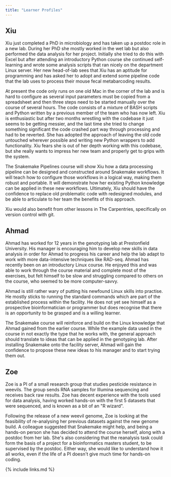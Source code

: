 ```yaml
---
title: "Learner Profiles"
---
```


## Xiu

Xiu just completed a PhD in microbiology and has taken up a postdoc role in a new lab. During her PhD she mostly
worked in the wet lab but also performed the data analysis for her project. Initially she tried to do this with Excel
but after attending an introductory Python course she continued self-learning and wrote some analysis scripts that ran
nicely on the department Linux server. Her new head-of-lab sees that Xiu has an aptitude for programming and has
asked her to adopt and extend some pipeline code that the lab uses to process their mouse fecal metabarcoding results.

At present the code only runs on one old Mac in the corner of the lab and is hard to configure as several input
parameters must be copied from a spreadsheet and then three steps need to be started manually over the course of several
hours. The code consists of a mixture of BASH scripts and Python written by a previous member of the team who has now
left. Xiu is enthusiastic but after two months wrestling with the codebase it just seems to be getting messier, and
the last time she tried to change something significant the code crashed part way through processing and had to be
reverted. She has adopted the approach of leaving the old code untouched wherever possible and writing new Python
wrappers to add functionality. Xiu fears she is out of her depth working with this codebase, but she really wants to
impress her new team and properly get to grips with the system.

The Snakemake Pipelines course will show Xiu how a data processing pipeline can be designed and constructed around
Snakemake workflows. It will teach how to configure those workflows in a logical way, making them robust and portable.
It will demonstrate how her existing Python knowledge can be applied in these new workflows. Ultimately, Xiu should
have the confidence to replace old problematic code with redesigned modules, and be able to articulate to her team the
benefits of this approach.

Xiu would also benefit from other lessons in The Carpentries, specifically on version control with git.

## Ahmad

Ahmad has worked for 12 years in the genotyping lab at Prestonfield University. His manager is encouraging him to
develop new skills in data analysis in order for Ahmad to progress his career and help the lab adapt to work with more
data-intensive techniques like RAD-seq. Ahmad has recently been on an introductory Linux course. He enjoyed this and
was able to work through the course material and complete most of the exercises, but felt himself to be slow and
struggling compared to others on the course, who seemed to be more computer-savvy.

Ahmad is still rather wary of putting his newfound Linux skills into practise. He mostly sticks to running the standard
commands which are part of the established process within the facility. He does not yet see himself as a prospective
bioinformatician or programmer but does recognise that there is an opportunity to be grasped and is a willing learner.

The Snakemake course will reinforce and build on the Linux knowledge that Ahmad gained from the earlier course. While
the example data used in the course in not exactly the type that he works with, the general approach should translate
to ideas that can be applied in the genotyping lab. After installing Snakemake onto the facility server, Ahmad will
gain the confidence to propose these new ideas to his manager and to start trying them out.

## Zoe

Zoe is a PI of a small research group that studies pesticide resistance in weevils. The group sends RNA samples
for Illumina sequencing and receives back raw results. Zoe has decent experience with the tools used for data
analysis, having worked hands-on with the first 5 datasets that were sequenced, and is known as a bit of an "R wizard".

Following the release of a new weevil genome, Zoe is looking at the feasibility of re-analysing her previous datasets
against the new genome build. A colleague suggested that Snakemake might help, and being a hands-on person she has
decided to attend the course herself, along with a postdoc from her lab. She's also considering that the reanalysis task
could form the basis of a project for a bioinformatics masters student, to be supervised by the postdoc. Either way, she
would like to understand how it all works, even if the life of a PI doesn't give much time for hands-on coding.

{% include links.md %}
